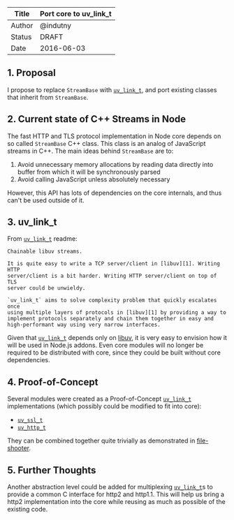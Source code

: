 | Title  | Port core to uv_link_t      |
|--------|-----------------------------|
| Author | @indutny                    |
| Status | DRAFT                       |
| Date   | 2016-06-03                  |

## 1. Proposal

I propose to replace `StreamBase` with [`uv_link_t`][0], and port existing
classes that inherit from `StreamBase`.

## 2. Current state of C++ Streams in Node

The fast HTTP and TLS protocol implementation in Node core depends on so called
`StreamBase` C++ class. This class is an analog of JavaScript streams in C++.
The main ideas behind `StreamBase` are to:

1. Avoid unnecessary memory allocations by reading data directly into buffer
   from which it will be synchronously parsed
2. Avoid calling JavaScript unless absolutely necessary

However, this API has lots of dependencies on the core internals, and thus
can't be used outside of it.

## 3. uv_link_t

From [`uv_link_t`][0] readme:

    Chainable libuv streams.

    It is quite easy to write a TCP server/client in [libuv][1]. Writing HTTP
    server/client is a bit harder. Writing HTTP server/client on top of TLS
    server could be unwieldy.

    `uv_link_t` aims to solve complexity problem that quickly escalates once
    using multiple layers of protocols in [libuv][1] by providing a way to
    implement protocols separately and chain them together in easy and
    high-performant way using very narrow interfaces.

Given that [`uv_link_t`][0] depends only on [libuv][1], it is very easy to
envision how it will be used in Node.js addons. Even core modules will no longer
be required to be distributed with core, since they could be built without core
dependencies.

## 4. Proof-of-Concept

Several modules were created as a Proof-of-Concept [`uv_link_t`][0]
implementations (which possibly could be modified to fit into core):

* [`uv_ssl_t`][2]
* [`uv_http_t`][3]

They can be combined together quite trivially as demonstrated in
[file-shooter][4].

## 5. Further Thoughts

Another abstraction level could be added for multiplexing [`uv_link_t`][0]s to
provide a common C interface for http2 and http1.1. This will help us bring
a http2 implementation into the core while reusing as much as possible of the
existing code.

[0]: https://github.com/indutny/uv_link_t
[1]: https://github.com/libuv/libuv
[2]: https://github.com/indutny/uv_ssl_t
[3]: https://github.com/indutny/uv_http_t
[4]: https://github.com/indutny/file-shooter
